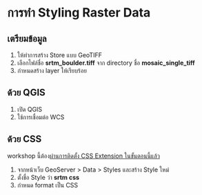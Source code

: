
# การทำ Styling Raster Data 


## เตรียมข้อมูล 

1. ให้ทำการสร้าง Store แบบ GeoTIFF
2. เลือกไฟล์ชื่อ **srtm_boulder.tiff** จาก directory ชื่อ **mosaic_single_tiff**
3. กำหนดสร้าง layer ให้เรียบร้อย

## ด้วย QGIS

1. เปิด QGIS
2. ใช้การเชื่อมต่อ WCS


## ด้วย CSS 

workshop นี้ต้อง[ผ่านการติดตั้ง CSS Extension ในขั้นตอนนี้แล้ว](../../day1/add-extension.md)


1. จากหน้าเว็บ GeoServer > Data > Styles และสร้าง Style ใหม่
2. ตั้งชื่อ Style ว่า **srtm css**
3. กำหนด format เป็น CSS 